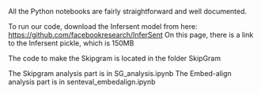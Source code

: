 All the Python notebooks are fairly straightforward and well documented.

To run our code, download the Infersent model from here:
https://github.com/facebookresearch/InferSent
On this page, there is a link to the Infersent pickle, which is 150MB

The code to make the Skipgram is located in the folder SkipGram

The Skipgram analysis part is in SG_analysis.ipynb
The Embed-align analysis part is in senteval_embedalign.ipynb

